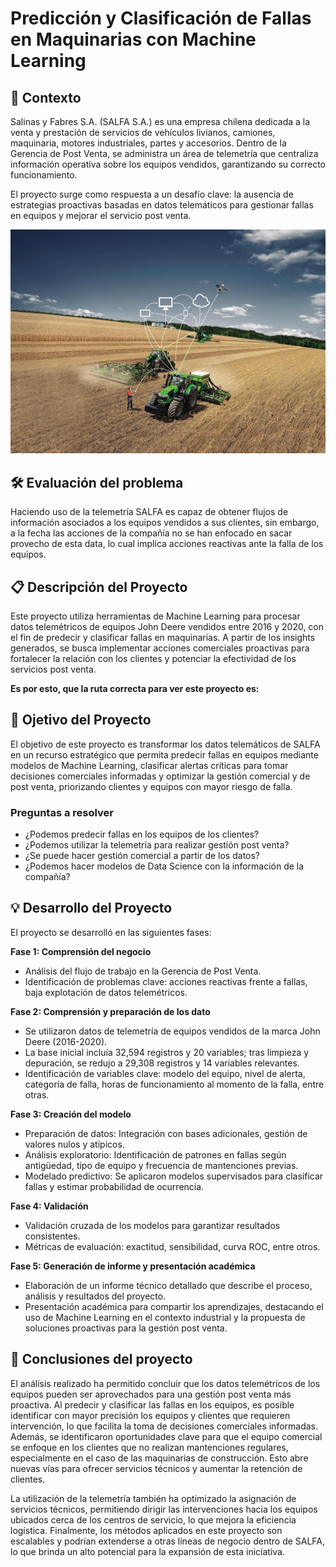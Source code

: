 # Predicción y Clasificación de Fallas en Maquinarias con Machine Learning

## 📝 Contexto

Salinas y Fabres S.A. (SALFA S.A.) es una empresa chilena dedicada a la venta y prestación de servicios de vehículos livianos, camiones, maquinaria, motores industriales, partes y accesorios. Dentro de la Gerencia de Post Venta, se administra un área de telemetría que centraliza información operativa sobre los equipos vendidos, garantizando su correcto funcionamiento.

El proyecto surge como respuesta a un desafío clave: la ausencia de estrategias proactivas basadas en datos telemáticos para gestionar fallas en equipos y mejorar el servicio post venta.

![](images/telemetria.jpeg)

##  🛠️ Evaluación del problema

Haciendo uso de la telemetría SALFA es capaz de obtener flujos de información asociados a los equipos vendidos a sus clientes, sin embargo, a la fecha las acciones de la compañía no se han enfocado en sacar provecho de esta data, lo cual implica acciones reactivas ante la falla de los equipos.

## 📋 Descripción del Proyecto

Este proyecto utiliza herramientas de Machine Learning para procesar datos telemétricos de equipos John Deere vendidos entre 2016 y 2020, con el fin de predecir y clasificar fallas en maquinarias. A partir de los insights generados, se busca implementar acciones comerciales proactivas para fortalecer la relación con los clientes y potenciar la efectividad de los servicios post venta.

**Es por esto, que la ruta correcta para ver este proyecto es:**

## 🎯 Ojetivo del Proyecto

El objetivo de este proyecto es transformar los datos telemáticos de SALFA en un recurso estratégico que permita predecir fallas en equipos mediante modelos de Machine Learning, clasificar alertas críticas para tomar decisiones comerciales informadas y optimizar la gestión comercial y de post venta, priorizando clientes y equipos con mayor riesgo de falla.

### Preguntas a resolver

- ¿Podemos predecir fallas en los equipos de los clientes?
- ¿Podemos utilizar la telemetría para realizar gestión post venta?
- ¿Se puede hacer gestión comercial a partir de los datos?
- ¿Podemos hacer modelos de Data Science con la información de la compañía?

## 💡 Desarrollo del Proyecto
El proyecto se desarrolló en las siguientes fases:

**Fase 1: Comprensión del negocio**
- Análisis del flujo de trabajo en la Gerencia de Post Venta.
- Identificación de problemas clave: acciones reactivas frente a fallas, baja explotación de datos telemétricos.
  
**Fase 2: Comprensión y preparación de los dato**

- Se utilizaron datos de telemetría de equipos vendidos de la marca John Deere (2016-2020).
- La base inicial incluía 32,594 registros y 20 variables; tras limpieza y depuración, se redujo a 29,308 registros y 14 variables relevantes.
- Identificación de variables clave: modelo del equipo, nivel de alerta, categoría de falla, horas de funcionamiento al momento de la falla, entre otras.

**Fase 3: Creación del modelo**

- Preparación de datos: Integración con bases adicionales, gestión de valores nulos y atípicos.
- Análisis exploratorio: Identificación de patrones en fallas según antigüedad, tipo de equipo y frecuencia de mantenciones previas.
- Modelado predictivo: Se aplicaron modelos supervisados para clasificar fallas y estimar probabilidad de ocurrencia.

**Fase 4: Validación**
- Validación cruzada de los modelos para garantizar resultados consistentes.
- Métricas de evaluación: exactitud, sensibilidad, curva ROC, entre otros.
  
**Fase 5: Generación de informe y presentación académica**
- Elaboración de un informe técnico detallado que describe el proceso, análisis y resultados del proyecto.
- Presentación académica para compartir los aprendizajes, destacando el uso de Machine Learning en el contexto industrial y la propuesta de soluciones proactivas para la gestión post venta.

## 📝 Conclusiones del proyecto

El análisis realizado ha permitido concluir que los datos telemétricos de los equipos pueden ser aprovechados para una gestión post venta más proactiva. Al predecir y clasificar las fallas en los equipos, es posible identificar con mayor precisión los equipos y clientes que requieren intervención, lo que facilita la toma de decisiones comerciales informadas. Además, se identificaron oportunidades clave para que el equipo comercial se enfoque en los clientes que no realizan mantenciones regulares, especialmente en el caso de las maquinarias de construcción. Esto abre nuevas vías para ofrecer servicios técnicos y aumentar la retención de clientes.

La utilización de la telemetría también ha optimizado la asignación de servicios técnicos, permitiendo dirigir las intervenciones hacia los equipos ubicados cerca de los centros de servicio, lo que mejora la eficiencia logística. Finalmente, los métodos aplicados en este proyecto son escalables y podrían extenderse a otras líneas de negocio dentro de SALFA, lo que brinda un alto potencial para la expansión de esta iniciativa.


